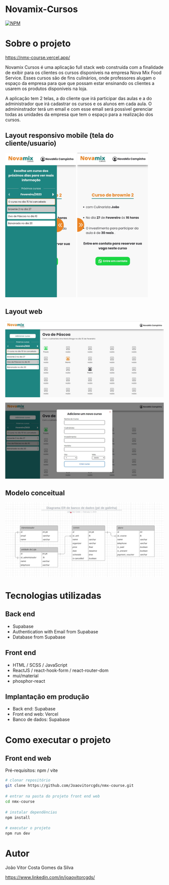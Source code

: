 # Novamix-Cursos
[![NPM](https://img.shields.io/npm/l/react)](https://github.com/Joaovitorcgds/nmx-course/blob/main/LICENSE) 

# Sobre o projeto

https://nmx-course.vercel.app/

Novamix Cursos é uma aplicação full stack web construída com a finalidade de exibir para os clientes os cursos disponíveis na empresa Nova Mix Food Service. Esses cursos são de fins culinários, onde professores alugam o espaço da empresa para que que possam estar ensinando os clientes a usarem os produtos disponíveis na loja.

A aplicação tem 2 telas, a do cliente que irá participar das aulas e a do administrador que irá cadastrar os cursos e os alunos em cada aula. O admininstrador terá um email e com esse email será possivel gerenciar todas as unidades da empresa que tem o espaço para a realização dos cursos.

## Layout responsivo mobile (tela do cliente/usuario)
<img src="https://github.com/Joaovitorcgds/nmx-course/blob/main/src/assets/tela-mobile-1.jfif" width="225px"/> <img src="https://github.com/Joaovitorcgds/nmx-course/blob/main/src/assets/tela-mobile-2.jfif" width="225px"/>

## Layout web
![Web 1](https://github.com/Joaovitorcgds/nmx-course/blob/main/src/assets/tela-web-1.jfif)

![Web 2](https://github.com/Joaovitorcgds/nmx-course/blob/main/src/assets/tela-web-2.jfif)

## Modelo conceitual
![Modelo Conceitual](https://github.com/Joaovitorcgds/nmx-course/blob/main/src/assets/diagrama_ER.jfif)

# Tecnologias utilizadas
## Back end
- Supabase
- Authentication with Email from Supabase
- Database from Supabase

## Front end
- HTML / SCSS / JavaScript
- ReactJS / react-hook-form / react-router-dom
- mui/material
- phosphor-react

## Implantação em produção
- Back end: Supabase
- Front end web: Vercel
- Banco de dados: Supabase

# Como executar o projeto

## Front end web
Pré-requisitos: npm / vite

```bash
# clonar repositório
git clone https://github.com/Joaovitorcgds/nmx-course.git

# entrar na pasta do projeto front end web
cd nmx-course

# instalar dependências
npm install

# executar o projeto
npm run dev
```

# Autor

João Vitor Costa Gomes da Silva

https://www.linkedin.com/in/joaovitorcgds/
